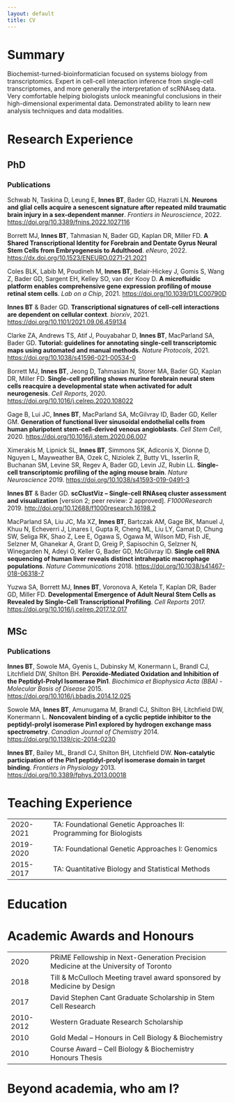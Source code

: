 ```yaml
---
layout: default
title: CV
---
```


# Summary
Biochemist-turned-bioinformatician focused on systems biology from transcriptomics.  Expert in cell-cell interaction inference from single-cell transcriptomes, and more generally the interpretation of scRNAseq data.  Very comfortable helping biologists unlock meaningful conclusions in their high-dimensional experimental data.  Demonstrated ability to learn new analysis techniques and data modalities.

# Research Experience
## PhD
### Publications

Schwab N, Taskina D, Leung E, **Innes BT**, Bader GD, Hazrati LN.  **Neurons and glial cells acquire a senescent signature after repeated mild traumatic brain injury in a sex-dependent manner**. *Frontiers in Neuroscience*, 2022. https://doi.org/10.3389/fnins.2022.1027116

Borrett MJ, **Innes BT**, Tahmasian N, Bader GD, Kaplan DR, Miller FD. **A Shared Transcriptional Identity for Forebrain and Dentate Gyrus Neural Stem Cells from Embryogenesis to Adulthood**. *eNeuro*, 2022. https://dx.doi.org/10.1523/ENEURO.0271-21.2021

Coles BLK, Labib M, Poudineh M, **Innes BT**, Belair-Hickey J, Gomis S, Wang Z, Bader GD, Sargent EH, Kelley SO, van der Kooy D. **A microfluidic platform enables comprehensive gene expression profiling of mouse retinal stem cells**. *Lab on a Chip*, 2021. https://doi.org/10.1039/D1LC00790D

**Innes BT** & Bader GD. **Transcriptional signatures of cell-cell interactions are dependent on cellular context**. *biorxiv*, 2021. https://doi.org/10.1101/2021.09.06.459134

Clarke ZA, Andrews TS, Atif J, Pouyabahar D, **Innes BT**, MacParland SA,  Bader GD.  **Tutorial: guidelines for annotating single-cell transcriptomic maps using automated and manual methods**. *Nature Protocols*, 2021. https://doi.org/10.1038/s41596-021-00534-0

Borrett MJ, **Innes BT**, Jeong D, Tahmasian N, Storer MA, Bader GD, Kaplan DR, Miller FD.  **Single-cell profiling shows murine forebrain neural stem cells reacquire a developmental state when activated for adult neurogenesis**. *Cell Reports*, 2020. https://doi.org/10.1016/j.celrep.2020.108022

Gage B, Lui JC, **Innes BT**, MacParland SA, McGilvray ID, Bader GD, Keller GM. **Generation of functional liver sinusoidal endothelial cells from human pluripotent stem-cell-derived venous angioblasts**. *Cell Stem Cell*, 2020. https://doi.org/10.1016/j.stem.2020.06.007

Ximerakis M, Lipnick SL, **Innes BT**, Simmons SK, Adiconis X, Dionne D, Nguyen L, Mayweather BA, Ozek C, Niziolek Z, Butty VL, Isserlin R, Buchanan SM, Levine SR, Regev A, Bader GD, Levin JZ, Rubin LL. **Single-cell transcriptomic profiling of the aging mouse brain**. *Nature Neuroscience* 2019. https://doi.org/10.1038/s41593-019-0491-3

**Innes BT** & Bader GD. **scClustViz – Single-cell RNAseq cluster assessment and visualization** [version 2; peer review: 2 approved]. *F1000Research* 2019. http://doi.org/10.12688/f1000research.16198.2

MacParland SA, Liu JC, Ma XZ, **Innes BT**, Bartczak AM, Gage BK, Manuel J, Khuu N, Echeverri J, Linares I, Gupta R, Cheng ML, Liu LY, Camat D, Chung SW, Seliga RK, Shao Z, Lee E, Ogawa S, Ogawa M, Wilson MD, Fish JE, Selzner M, Ghanekar A, Grant D, Greig P, Sapisochin G, Selzner N, Winegarden N, Adeyi O, Keller G, Bader GD, McGilvray ID. **Single cell RNA sequencing of human liver reveals distinct intrahepatic macrophage populations**. *Nature Communications* 2018. https://doi.org/10.1038/s41467-018-06318-7

Yuzwa SA, Borrett MJ, **Innes BT**, Voronova A, Ketela T, Kaplan DR, Bader GD, Miller FD. **Developmental Emergence of Adult Neural Stem Cells as Revealed by Single-Cell Transcriptional Profiling**. *Cell Reports* 2017.  https://doi.org/10.1016/j.celrep.2017.12.017



## MSc
### Publications
**Innes BT**, Sowole MA, Gyenis L, Dubinsky M, Konermann L, Brandl CJ, Litchfield DW, Shilton BH. **Peroxide-Mediated Oxidation and Inhibition of the Peptidyl-Prolyl Isomerase Pin1**. *Biochimica et Biophysica Acta (BBA) - Molecular Basis of Disease* 2015. https://doi.org/10.1016/j.bbadis.2014.12.025

Sowole MA, **Innes BT**, Amunugama M, Brandl CJ, Shilton BH, Litchfield DW, Konermann L. **Noncovalent binding of a cyclic peptide inhibitor to the peptidyl-prolyl isomerase Pin1 explored by hydrogen exchange mass spectrometry**. *Canadian Journal of Chemistry* 2014. https://doi.org/10.1139/cjc-2014-0230

**Innes BT**, Bailey ML, Brandl CJ, Shilton BH, Litchfield DW. **Non-catalytic participation of the Pin1 peptidyl-prolyl isomerase domain in target binding**. *Frontiers in Physiology* 2013. https://doi.org/10.3389/fphys.2013.00018


# Teaching Experience
<table>
  </tr>
  <tr>
    <td>2020-2021</td><td>TA: Foundational Genetic Approaches II: Programming for Biologists</td>
  </tr>
  <tr>
    <td>2019-2020</td><td>TA: Foundational Genetic Approaches I: Genomics</td>
  </tr>
  <tr>
    <td>2015-2017</td><td>TA: Quantitative Biology and Statistical Methods</td>
  </tr>
</table>
  
# Education


# Academic Awards and Honours
<table>
  <tr>
    <td>2020</td><td>PRiME Fellowship in Next-Generation Precision Medicine at the University of Toronto</td>
  </tr>
  <tr>
    <td>2018</td><td>Till & McCulloch Meeting travel award sponsored by Medicine by Design</td>
  </tr>
  <tr>
    <td>2017</td><td>David Stephen Cant Graduate Scholarship in Stem Cell Research</td>
  </tr>
  <tr>
    <td>2010-2012</td><td>Western Graduate Research Scholarship</td>
  </tr>
  <tr>
    <td>2010</td><td>Gold Medal – Honours in Cell Biology & Biochemistry</td>
  </tr>
  <tr>
    <td>2010</td><td>Course Award – Cell Biology & Biochemistry Honours Thesis</td>
  </tr>
</table>

# Beyond academia, who am I?
